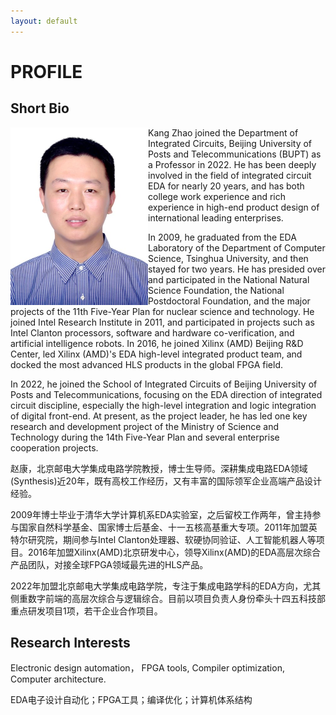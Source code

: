 ```yaml
---
layout: default
---
```


# PROFILE

## Short Bio

<img align="left" width="220" height="284" src="./assets/images/ZhaoKang.jpg"/>

Kang Zhao joined the Department of Integrated Circuits, Beijing University of Posts and Telecommunications (BUPT) as a Professor in 2022. He has been deeply involved in the field of integrated circuit EDA for nearly 20 years, and has both college work experience and rich experience in high-end product design of international leading enterprises.

In 2009, he graduated from the EDA Laboratory of the Department of Computer Science, Tsinghua University, and then stayed for two years. He has presided over and participated in the National Natural Science Foundation, the National Postdoctoral Foundation, and the major projects of the 11th Five-Year Plan for nuclear science and technology. He joined Intel Research Institute in 2011, and participated in projects such as Intel Clanton processors, software and hardware co-verification, and artificial intelligence robots. In 2016, he joined Xilinx (AMD) Beijing R&D Center, led Xilinx (AMD)'s EDA high-level integrated product team, and docked the most advanced HLS products in the global FPGA field.

In 2022, he joined the School of Integrated Circuits of Beijing University of Posts and Telecommunications, focusing on the EDA direction of integrated circuit discipline, especially the high-level integration and logic integration of digital front-end. At present, as the project leader, he has led one key research and development project of the Ministry of Science and Technology during the 14th Five-Year Plan and several enterprise cooperation projects.

赵康，北京邮电大学集成电路学院教授，博士生导师。深耕集成电路EDA领域(Synthesis)近20年，既有高校工作经历，又有丰富的国际领军企业高端产品设计经验。

2009年博士毕业于清华大学计算机系EDA实验室，之后留校工作两年，曾主持参与国家自然科学基金、国家博士后基金、十一五核高基重大专项。2011年加盟英特尔研究院，期间参与Intel Clanton处理器、软硬协同验证、人工智能机器人等项目。2016年加盟Xilinx(AMD)北京研发中心，领导Xilinx(AMD)的EDA高层次综合产品团队，对接全球FPGA领域最先进的HLS产品。

2022年加盟北京邮电大学集成电路学院，专注于集成电路学科的EDA方向，尤其侧重数字前端的高层次综合与逻辑综合。目前以项目负责人身份牵头十四五科技部重点研发项目1项，若干企业合作项目。

## Research Interests
Electronic design automation， FPGA tools, Compiler optimization, Computer architecture.

EDA电子设计自动化；FPGA工具；编译优化；计算机体系结构

